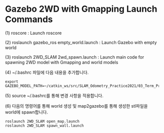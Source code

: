 # Gazebo 2WD with Gmapping Launch Commands

(1) roscore : Launch roscore

(2) roslaunch gazebo_ros empty_world.launch : Launch Gazebo with empty world

(3) roslaunch 2WD_SLAM 2wd_spawn.launch : Launch main code for spawning 2WD model with Gmapping and world models

(4) ~/.bashrc 파일에 다음 내용을 추가합니다. 

    export GAZEBO_MODEL_PATH=~/catkin_ws/src/SLAM_Odometry_Practice2021/03_Term_Project_Indoor_SLAM_Gazebo/map:$GAZEBO_MODEL_PATH

(5) source ~/.bashrc를 통해 변경 사항을 적용합니다.

(6) 다음의 명령어를 통해 world 생성 및 map2gazebo를 통해 생성한 stl파일을 world에 spawn합니다.

    roslaunch 2WD_SLAM open_map.launch
    roslaunch 2WD_SLAM spawn_wall.launch 